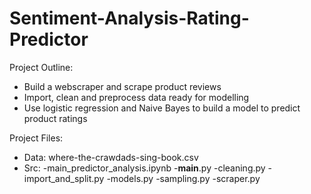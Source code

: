 # Sentiment-Analysis-Rating-Predictor

Project Outline:
- Build a webscraper and scrape product reviews
- Import, clean and preprocess data ready for modelling
- Use logistic regression and Naive Bayes to build a model to predict product ratings 


Project Files:
- Data: where-the-crawdads-sing-book.csv
- Src: -main_predictor_analysis.ipynb
       -__main__.py
       -cleaning.py
       -import_and_split.py
       -models.py
       -sampling.py
       -scraper.py
